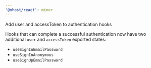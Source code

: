 ```yaml
---
'@nhost/react': minor
---
```


Add user and accessToken to authentication hooks

Hooks that can complete a successful authentication now have two additional `user` and `accessToken` exported states:

- `useSignInEmailPassword`
- `useSignInAnonymous`
- `useSignUpEmailPassword`
